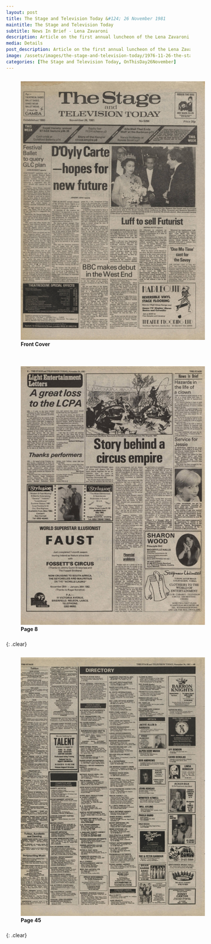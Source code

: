 ```yaml
---
layout: post
title: The Stage and Television Today &#124; 26 November 1981
maintitle: The Stage and Television Today
subtitle: News In Brief - Lena Zavaroni
description: Article on the first annual luncheon of the Lena Zavaroni Appreciation Society at The Imperial Hotel, Blackpool.
media: Details
post_description: Article on the first annual luncheon of the Lena Zavaroni Appreciation Society at The Imperial Hotel, Blackpool.
image: /assets/images/the-stage-and-television-today/1976-11-26-the-stage-and-television-today-01.jpg
categories: [The Stage and Television Today, OnThisDay26November]
---
```


<figure class="fig1">
<img src="/assets/images/the-stage-and-television-today/1976-11-26-the-stage-and-television-today-01.jpg" class="full-width">
<figcaption>
<strong>Front Cover</strong>
<p></p>
</figcaption>
</figure>

<figure class="fig2">
<a href="/assets/images/the-stage-and-television-today/1976-11-26-the-stage-and-television-today-08-cropped.jpg"><img src="/assets/images/the-stage-and-television-today/1976-11-26-the-stage-and-television-today-08.jpg" class="full-width zoom-in"></a>
<figcaption>
<strong>Page 8</strong>
</figcaption>
</figure>

{: .clear}

<figure class="fig1">
<a href="/assets/images/the-stage-and-television-today/1976-11-26-the-stage-and-television-today-45-cropped.jpg"><img src="/assets/images/the-stage-and-television-today/1976-11-26-the-stage-and-television-today-45.jpg" class="full-width zoom-in"></a>
<figcaption>
<strong>Page 45</strong>
</figcaption>
</figure>

<br />{: .clear}

<style>
.fig1 {float:left; width:49%;}

.fig2 {float:right; width:49%;}
figcaption {float:left; width:100%;}

@media screen and (orientation:portrait) {
.fig1, .fig2 {float:left; width:100%;}
figcaption {float:left; width:100%; margin-bottom: 10px;}
}
</style>

